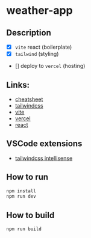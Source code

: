 # weather-app

## Description

- [x] `vite` react (boilerplate)
- [x] `tailwind` (styling)
- [] deploy to `vercel` (hosting)

## Links:

- [cheatsheet](https://tailwindcomponents.com/cheatsheet/)
- [tailwindcss](https://tailwindcss.com/docs)
- [vite](https://vitejs.dev/guide/)
- [vercel](https://vercel.com/)
- [react](https://reactjs.org/)

## VSCode extensions

- [tailwindcss intellisense](https://marketplace.visualstudio.com/items?itemName=bradlc.vscode-tailwindcss)

## How to run

```bash
npm install
npm run dev
```

## How to build

```bash
npm run build
```
